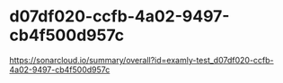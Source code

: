 # d07df020-ccfb-4a02-9497-cb4f500d957c
https://sonarcloud.io/summary/overall?id=examly-test_d07df020-ccfb-4a02-9497-cb4f500d957c
